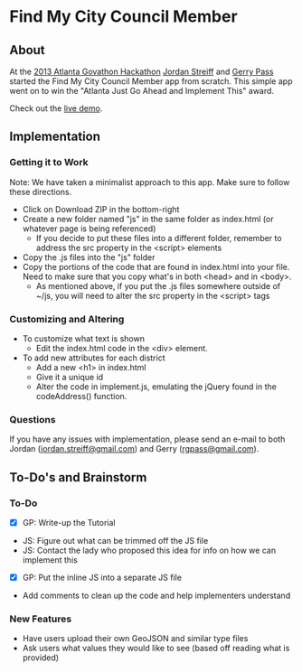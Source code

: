 # Find My City Council Member #
## About ##
At the [2013 Atlanta Govathon Hackathon](http://clatl.com/freshloaf/archives/2013/11/18/govathon-ii-civic-hackers-come-back-to-city-hall-for-more-techno-troubleshooting)
[Jordan Streiff](https://github.com/supertrill) and [Gerry Pass](https://github.com/rgpass) started the Find My City 
Council Member app from scratch. This simple app went on to win the "Atlanta Just Go Ahead and Implement This" award.

Check out the [live demo](http://www.jordanstreiff.com/atlanta-districts/).

## Implementation ##
### Getting it to Work ###
Note: We have taken a minimalist approach to this app. Make sure to follow these directions.
* Click on Download ZIP in the bottom-right
* Create a new folder named "js" in the same folder as index.html (or whatever page is being referenced)
  * If you decide to put these files into a different folder, remember to address the src property in the &#60;script&#62; elements
* Copy the .js files into the "js" folder
* Copy the portions of the code that are found in index.html into your file. Need to make sure that you copy what's in both &#60;head&#62; and in &#60;body&#62;.
  * As mentioned above, if you put the .js files somewhere outside of ~/js, you will need to alter the src property in the &#60;script&#62; tags

### Customizing and Altering ###
* To customize what text is shown
  * Edit the index.html code in the &#60;div&#62; element.
* To add new attributes for each district
  * Add a new &#60;h1&#62; in index.html
  * Give it a unique id
  * Alter the code in implement.js, emulating the jQuery found in the codeAddress() function. 

### Questions ###
If you have any issues with implementation, please send an e-mail to both Jordan (jordan.streiff@gmail.com) and Gerry 
(rgpass@gmail.com).

## To-Do's and Brainstorm ##
### To-Do ###
* [X] GP: Write-up the Tutorial
* JS: Figure out what can be trimmed off the JS file
* JS: Contact the lady who proposed this idea for info on how we can implement this
* [X] GP: Put the inline JS into a separate JS file
* Add comments to clean up the code and help implementers understand

### New Features ###
* Have users upload their own GeoJSON and similar type files
* Ask users what values they would like to see (based off reading what is provided)

